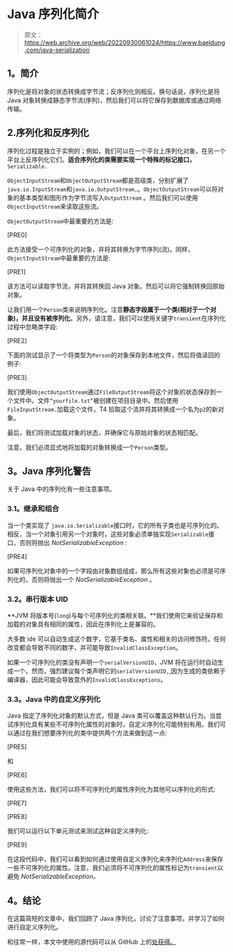 # Java 序列化简介

> 原文：<https://web.archive.org/web/20220930061024/https://www.baeldung.com/java-serialization>

## **1。简介**

序列化是将对象的状态转换成字节流；反序列化则相反。换句话说，序列化是将 Java 对象转换成静态字节流(序列)，然后我们可以将它保存到数据库或通过网络传输。

## 2.序列化和反序列化

序列化过程是独立于实例的；例如，我们可以在一个平台上序列化对象，在另一个平台上反序列化它们。**适合序列化的类需要实现一个特殊的标记接口，** `Serializable. `

`ObjectInputStream`和`ObjectOutputStream`都是高级类，分别扩展了`java.io.InputStream`和`java.io.OutputStream,`。`ObjectOutputStream`可以将对象的基本类型和图形作为字节流写入`OutputStream` 。然后我们可以使用`ObjectInputStream`来读取这些流。

`ObjectOutputStream`中最重要的方法是:

[PRE0]

此方法接受一个可序列化的对象，并将其转换为字节序列(流)。同样，`ObjectInputStream`中最重要的方法是:

[PRE1]

该方法可以读取字节流，并将其转换回 Java 对象。然后可以将它强制转换回原始对象。

让我们用一个`Person`类来说明序列化。注意**静态字段属于一个类(相对于一个对象)，并且没有被序列化**。另外，请注意，我们可以使用关键字`transient`在序列化过程中忽略类字段:

[PRE2]

下面的测试显示了一个将类型为`Person`的对象保存到本地文件，然后将值读回的例子:

[PRE3]

我们使用`ObjectOutputStream`通过`FileOutputStream`将这个对象的状态保存到一个文件中。文件`“yourfile.txt”`被创建在项目目录中。然后使用`FileInputStream.`加载这个文件，T4 拾取这个流并将其转换成一个名为`p2`的新对象。

最后，我们将测试加载对象的状态，并确保它与原始对象的状态相匹配。

注意，我们必须显式地将加载的对象转换成一个`Person`类型。

## **3。Java 序列化警告**

关于 Java 中的序列化有一些注意事项。

### **3.1。继承和组合**

当一个类实现了 `java.io.Serializable`接口时，它的所有子类也是可序列化的。相反，当一个对象引用另一个对象时，这些对象必须单独实现`Serializable`接口，否则将抛出 *NotSerializableException* :

[PRE4]

如果可序列化对象中的一个字段由对象数组组成，那么所有这些对象也必须是可序列化的，否则将抛出一个 *NotSerializableException* 。

### **3.2。串行版本 UID**

**JVM 将版本号(`long`)与每个可序列化的类相关联。**我们使用它来验证保存和加载的对象具有相同的属性，因此在序列化上是兼容的。

大多数 ide 可以自动生成这个数字，它基于类名、属性和相关的访问修饰符。任何改变都会导致不同的数字，并可能导致`InvalidClassException`。

如果一个可序列化的类没有声明一个`serialVersionUID`，JVM 将在运行时自动生成一个。然而，强烈建议每个类声明它的`serialVersionUID,`,因为生成的类依赖于编译器，因此可能会导致意外的`InvalidClassExceptions`。

### **3.3。Java 中的自定义序列化**

Java 指定了序列化对象的默认方式，但是 Java 类可以覆盖这种默认行为。当尝试序列化具有某些不可序列化属性的对象时，自定义序列化可能特别有用。我们可以通过在我们想要序列化的类中提供两个方法来做到这一点:

[PRE5]

和

[PRE6]

使用这些方法，我们可以将不可序列化的属性序列化为其他可以序列化的形式:

[PRE7]

[PRE8]

我们可以运行以下单元测试来测试这种自定义序列化:

[PRE9]

在这段代码中，我们可以看到如何通过使用自定义序列化来序列化`Address`来保存一些不可序列化的属性。注意，我们必须将不可序列化的属性标记为`transient`以避免 *NotSerializableException。*

## **4。结论**

在这篇简短的文章中，我们回顾了 Java 序列化，讨论了注意事项，并学习了如何进行自定义序列化。

和往常一样，本文中使用的源代码可以从 GitHub 上的[处获得。](https://web.archive.org/web/20221104165328/https://github.com/eugenp/tutorials/tree/master/core-java-modules/core-java-serialization)